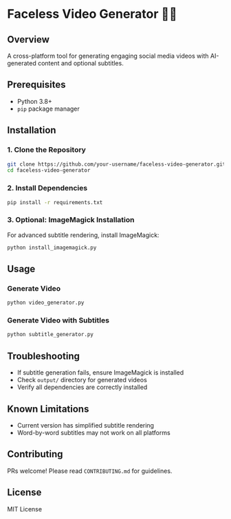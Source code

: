 # Faceless Video Generator 🎥🤫

## Overview
A cross-platform tool for generating engaging social media videos with AI-generated content and optional subtitles.

## Prerequisites
- Python 3.8+
- `pip` package manager

## Installation

### 1. Clone the Repository
```bash
git clone https://github.com/your-username/faceless-video-generator.git
cd faceless-video-generator
```

### 2. Install Dependencies
```bash
pip install -r requirements.txt
```

### 3. Optional: ImageMagick Installation
For advanced subtitle rendering, install ImageMagick:
```bash
python install_imagemagick.py
```

## Usage

### Generate Video
```bash
python video_generator.py
```

### Generate Video with Subtitles
```bash
python subtitle_generator.py
```

## Troubleshooting
- If subtitle generation fails, ensure ImageMagick is installed
- Check `output/` directory for generated videos
- Verify all dependencies are correctly installed

## Known Limitations
- Current version has simplified subtitle rendering
- Word-by-word subtitles may not work on all platforms

## Contributing
PRs welcome! Please read `CONTRIBUTING.md` for guidelines.

## License
MIT License
